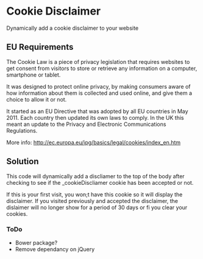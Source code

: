 # Cookie Disclaimer

Dynamically add a cookie disclaimer to your website

## EU Requirements

The Cookie Law is a piece of privacy legislation that requires websites to get consent from visitors to store or retrieve any information on a computer, smartphone or tablet.

It was designed to protect online privacy, by making consumers aware of how information about them is collected and used online, and give them a choice to allow it or not.

It started as an EU Directive that was adopted by all EU countries in May 2011. Each country then updated its own laws to comply. In the UK this meant an update to the Privacy and Electronic Communications Regulations.

More info: http://ec.europa.eu/ipg/basics/legal/cookies/index_en.htm

## Solution

This code will dynamically add a discliamer to the top of the body after checking to see if the _cookieDiscliamer cookie has been accepted or not.

If this is your first visit, you won;t have this cookie so it will display the disclaimer. If you visited previously and accepted the disclaimer, the dislaimer will no longer show for a period of 30 days or fi you clear your cookies.

### ToDo

- Bower package?
- Remove dependancy on jQuery
